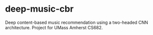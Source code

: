 # deep-music-cbr
Deep content-based music recommendation using a two-headed CNN architecture. Project for UMass Amherst CS682.

